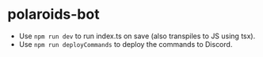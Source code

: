 # polaroids-bot

- Use `npm run dev` to run index.ts on save (also transpiles to JS using tsx).
- Use `npm run deployCommands` to deploy the commands to Discord.
